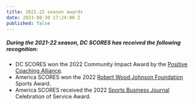 ```yaml
---
title: 2021-22 season awards
date: 2023-08-30 17:24:00 Z
published: false
---
```


##### During the **2021-22** season, DC SCORES has received the following recognition:

* DC SCORES won the 2022 Community Impact Award by the [Positive Coaching Alliance](https://positivecoach.org).
* America SCORES won the 2022 [Robert Wood Johnson Foundation](https://www.rwjf.org) Sports Award.
* America SCORES received the 2022 [Sports Business Journal](https://www.sportsbusinessjournal.com/Daily.aspx) Celebration of Service Award.